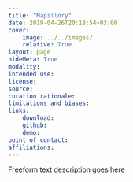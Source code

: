 ```yaml
---
title: "Mapillory"
date: 2019-04-26T20:18:54+03:00
cover:
    image: ../../images/
    relative: True
layout: page
hideMeta: True
modality:
intended use:
license:
source:
curation rationale:
limitations and biases:
links: 
    download:
    github:
    demo:
point of contact: 
affiliations: 
---
```


Freeform text description goes here
